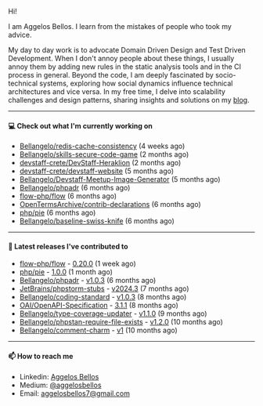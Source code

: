 Hi!

I am Aggelos Bellos. I learn from the mistakes of people who took my advice.

My day to day work is to advocate Domain Driven Design and Test Driven Development. When I don't annoy people about these things, I usually annoy them by adding new rules in the static analysis tools and in the CI process in general.
Beyond the code, I am deeply fascinated by socio-technical systems, exploring how social dynamics influence technical architectures and vice versa.
In my free time, I delve into scalability challenges and design patterns, sharing insights and solutions on my [blog](https://medium.com/@aggelosbellos).

---

#### 💻 Check out what I'm currently working on

- [Bellangelo/redis-cache-consistency](https://github.com/Bellangelo/redis-cache-consistency) (4 weeks ago)
- [Bellangelo/skills-secure-code-game](https://github.com/Bellangelo/skills-secure-code-game) (2 months ago)
- [devstaff-crete/DevStaff-Heraklion](https://github.com/devstaff-crete/DevStaff-Heraklion) (2 months ago)
- [devstaff-crete/devstaff-website](https://github.com/devstaff-crete/devstaff-website) (5 months ago)
- [Bellangelo/Devstaff-Meetup-Image-Generator](https://github.com/Bellangelo/Devstaff-Meetup-Image-Generator) (5 months ago)
- [Bellangelo/phpadr](https://github.com/Bellangelo/phpadr) (6 months ago)
- [flow-php/flow](https://github.com/flow-php/flow) (6 months ago)
- [OpenTermsArchive/contrib-declarations](https://github.com/OpenTermsArchive/contrib-declarations) (6 months ago)
- [php/pie](https://github.com/php/pie) (6 months ago)
- [Bellangelo/baseline-swiss-knife](https://github.com/Bellangelo/baseline-swiss-knife) (6 months ago)

---

#### 🔭 Latest releases I've contributed to

- [flow-php/flow](https://github.com/flow-php/flow) - [0.20.0](https://github.com/flow-php/flow/releases/tag/0.20.0) (1 week ago)
- [php/pie](https://github.com/php/pie) - [1.0.0](https://github.com/php/pie/releases/tag/1.0.0) (1 month ago)
- [Bellangelo/phpadr](https://github.com/Bellangelo/phpadr) - [v1.0.3](https://github.com/Bellangelo/phpadr/releases/tag/v1.0.3) (6 months ago)
- [JetBrains/phpstorm-stubs](https://github.com/JetBrains/phpstorm-stubs) - [v2024.3](https://github.com/JetBrains/phpstorm-stubs/releases/tag/v2024.3) (7 months ago)
- [Bellangelo/coding-standard](https://github.com/Bellangelo/coding-standard) - [v1.0.3](https://github.com/Bellangelo/coding-standard/releases/tag/v1.0.3) (8 months ago)
- [OAI/OpenAPI-Specification](https://github.com/OAI/OpenAPI-Specification) - [3.1.1](https://github.com/OAI/OpenAPI-Specification/releases/tag/3.1.1) (8 months ago)
- [Bellangelo/type-coverage-updater](https://github.com/Bellangelo/type-coverage-updater) - [v1.1.0](https://github.com/Bellangelo/type-coverage-updater/releases/tag/v1.1.0) (9 months ago)
- [Bellangelo/phpstan-require-file-exists](https://github.com/Bellangelo/phpstan-require-file-exists) - [v1.2.0](https://github.com/Bellangelo/phpstan-require-file-exists/releases/tag/v1.2.0) (10 months ago)
- [Bellangelo/comment-charm](https://github.com/Bellangelo/comment-charm) - [v1](https://github.com/Bellangelo/comment-charm/releases/tag/v1) (10 months ago)

---

#### 📫 How to reach me

- Linkedin: [Aggelos Bellos](https://www.linkedin.com/in/aggelos-bellos/)
- Medium: [@aggelosbellos](https://medium.com/@aggelosbellos)
- Email: [aggelosbellos7@gmail.com](mailto:aggelosbellos7@gmail.com)